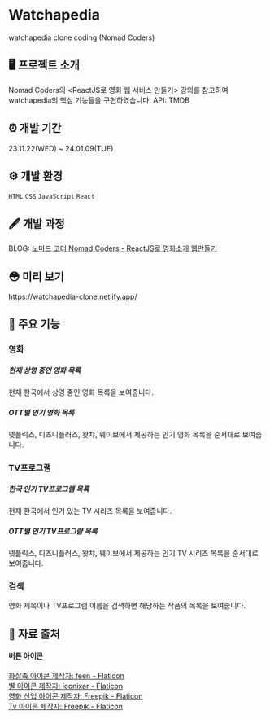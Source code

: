 # Watchapedia
watchapedia clone coding (Nomad Coders)

## 🖥 프로젝트 소개
Nomad Coders의 <ReactJS로 영화 웹 서비스 만들기> 강의를 참고하여 watchapedia의 핵심 기능들을 구현하였습니다.
API: TMDB
<br>

## ⏰ 개발 기간
23.11.22(WED) ~ 24.01.09(TUE)

## ⚙️ 개발 환경
`HTML` `CSS` `JavaScript` `React`

## 🖋 개발 과정
BLOG: [노마드 코더 Nomad Coders - ReactJS로 영화소개 웹만들기](https://tinytinybang.tistory.com/category/%EA%B3%B5%EB%B6%80%20%EA%B8%B0%EB%A1%9D/%EB%85%B8%EB%A7%88%EB%93%9C%20%EC%BD%94%EB%8D%94%20Nomad%20Coders%20-%20ReactJS%EB%A1%9C%20%EC%98%81%ED%99%94%EC%86%8C%EA%B0%9C%20%EC%9B%B9%EB%A7%8C%EB%93%A4%EA%B8%B0)

## 😳 미리 보기
https://watchapedia-clone.netlify.app/

## 📌 주요 기능
### 영화
##### 현재 상영 중인 영화 목록
현재 한국에서 상영 중인 영화 목록을 보여줍니다.
##### OTT별 인기 영화 목록
넷플릭스, 디즈니플러스, 왓챠, 웨이브에서 제공하는 인기 영화 목록을 순서대로 보여줍니다.
### TV프로그램
##### 한국 인기 TV프로그램 목록
현재 한국에서 인기 있는 TV 시리즈 목록을 보여줍니다.
##### OTT별 인기 TV프로그럄 목록
넷플릭스, 디즈니플러스, 왓챠, 웨이브에서 제공하는 인기 TV 시리즈 목록을 순서대로 보여줍니다.
### 검색
영화 제목이나 TV프로그램 이름을 검색하면 해당하는 작품의 목록을 보여줍니다.

## 🤝 자료 출처
#### 버튼 아이콘
<a href="https://www.flaticon.com/kr/free-icons/" title="화살촉 아이콘">화살촉 아이콘  제작자: feen - Flaticon</a><br>
<a href="https://www.flaticon.com/kr/free-icons/" title="별 아이콘">별 아이콘  제작자: iconixar - Flaticon</a><br>
<a href="https://www.flaticon.com/kr/free-icons/-" title="영화 산업 아이콘">영화 산업 아이콘  제작자: Freepik - Flaticon</a><br>
<a href="https://www.flaticon.com/kr/free-icons/tv" title="tv 아이콘">Tv 아이콘  제작자: Freepik - Flaticon</a>
